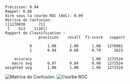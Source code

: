 ```
Précision: 0.94
Rappel: 0.68
Aire sous la courbe ROC (AUC): 0.99
Matrice de Confusion:
[[1270830      71]
 [    513    1110]]
Rapport de Classification :
               precision    recall  f1-score   support

           0       1.00      1.00      1.00   1270901
           1       0.94      0.68      0.79      1623

    accuracy                           1.00   1272524
   macro avg       0.97      0.84      0.90   1272524
weighted avg       1.00      1.00      1.00   1272524
```
![Matrice de Confusion.](https://github.com/SebastienCherki/G2_P5-ML/blob/main/Mod%C3%A8le/XGBRegressor/Matrice%20de%20Confusion.png)
![Courbe ROC](https://github.com/SebastienCherki/G2_P5-ML/blob/main/Mod%C3%A8le/XGBRegressor/ROC.png)
